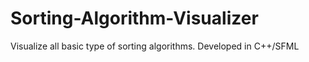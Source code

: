 # Sorting-Algorithm-Visualizer
Visualize all basic type of sorting algorithms. Developed in C++/SFML
